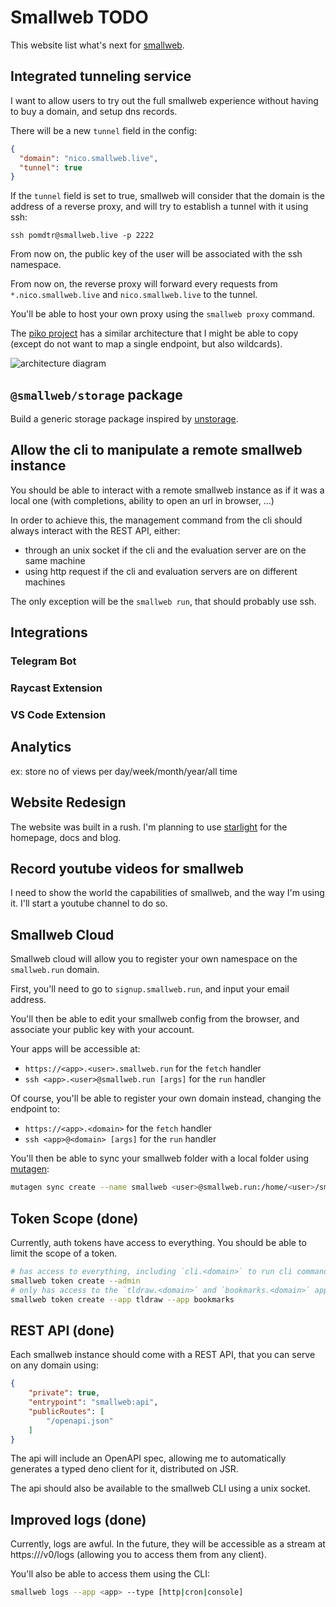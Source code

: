 # Smallweb TODO

This website list what's next for [smallweb](https://smallweb.run).

## Integrated tunneling service

I want to allow users to try out the full smallweb experience without having to buy a domain, and setup dns records.

There will be a new `tunnel` field in the config:

```json
{
  "domain": "nico.smallweb.live",
  "tunnel": true
}
```

If the `tunnel` field is set to true, smallweb will consider that the domain is the address of a reverse proxy, and will try to establish a tunnel with it using ssh:

```
ssh pomdtr@smallweb.live -p 2222
```

From now on, the public key of the user will be associated with the ssh namespace.

From now on, the reverse proxy will forward every requests from `*.nico.smallweb.live` and `nico.smallweb.live` to the tunnel.

You'll be able to host your own proxy using the `smallweb proxy` command.

The [piko project](https://github.com/andydunstall/piko) has a similar architecture that I might be able to copy (except do not want to map a single endpoint, but also wildcards).

![architecture diagram](https://github.com/andydunstall/piko/raw/main/assets/images/overview.png)

## `@smallweb/storage` package

Build a generic storage package inspired by [unstorage](https://unstorage.unjs.io/).

## Allow the cli to manipulate a remote smallweb instance

You should be able to interact with a remote smallweb instance as if it was a local one (with completions, ability to open an url in browser, ...)

In order to achieve this, the management command from the cli should always interact with the REST API, either:

- through an unix socket if the cli and the evaluation server are on the same machine
- using http request if the cli and evaluation servers are on different machines

The only exception will be the `smallweb run`, that should probably use ssh.

## Integrations

### Telegram Bot

### Raycast Extension

### VS Code Extension

## Analytics

ex: store no of views per day/week/month/year/all time

## Website Redesign

The website was built in a rush. I'm planning to use [starlight](https://starlight.astro.build/) for the homepage, docs and blog.

## Record youtube videos for smallweb

I need to show the world the capabilities of smallweb, and the way I'm using it. I'll start a youtube channel to do so.

## Smallweb Cloud

Smallweb cloud will allow you to register your own namespace on the `smallweb.run` domain.

First, you'll need to go to `signup.smallweb.run`, and input your email address.

You'll then be able to edit your smallweb config from the browser, and associate your public key with your account.

Your apps will be accessible at:

- `https://<app>.<user>.smallweb.run` for the `fetch` handler
- `ssh <app>.<user>@smallweb.run [args]` for the `run` handler

Of course, you'll be able to register your own domain instead, changing the endpoint to:

- `https://<app>.<domain>` for the `fetch` handler
- `ssh <app>@<domain> [args]` for the `run` handler

You'll then be able to sync your smallweb folder with a local folder using [mutagen](https://mutagen.io/):

```sh
mutagen sync create --name smallweb <user>@smallweb.run:/home/<user>/smallweb ~/smallweb
```

## Token Scope (done)

Currently, auth tokens have access to everything. You should be able to limit the scope of a token.

```sh
# has access to everything, including `cli.<domain>` to run cli commands.
smallweb token create --admin
# only has access to the `tldraw.<domain>` and `bookmarks.<domain>` apps.
smallweb token create --app tldraw --app bookmarks
```

## REST API (done)

Each smallweb instance should come with a REST API, that you can serve on any domain using:

```json
{
    "private": true,
    "entrypoint": "smallweb:api",
    "publicRoutes": [
        "/openapi.json"
    ]
}
```

The api will include an OpenAPI spec, allowing me to automatically generates a typed deno client for it, distributed on JSR.

The api should also be available to the smallweb CLI using a unix socket.

## Improved logs (done)

Currently, logs are awful. In the future, they will be accessible as a stream at https://<api-domain>/v0/logs (allowing you to access them from any client).

You'll also be able to access them using the CLI:

```sh
smallweb logs --app <app> --type [http|cron|console]
```
